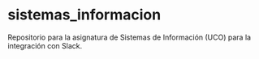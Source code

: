 # sistemas_informacion
Repositorio para la asignatura de Sistemas de Información (UCO) para la integración con Slack. 
